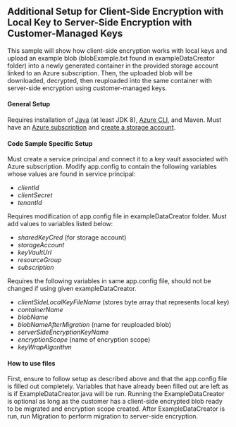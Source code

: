 ## Additional Setup for Client-Side Encryption with Local Key to Server-Side Encryption with Customer-Managed Keys
This sample will show how client-side encryption works with local keys and upload an example blob (blobExample.txt 
found in exampleDataCreator folder) into a newly generated container in the provided storage account linked to an Azure subscription.
Then, the uploaded blob will be downloaded, decrypted, then reuploaded into the same container with server-side encryption
using customer-managed keys. 

#### General Setup
Requires installation of [Java](https://docs.microsoft.com/en-us/java/azure/jdk/?view=azure-java-stable) 
(at least JDK 8), [Azure CLI](https://docs.microsoft.com/en-us/cli/azure/install-azure-cli?view=azure-cli-latest), 
and Maven. Must have an [Azure subscription](https://azure.microsoft.com/en-us/free/) and 
[create a storage account](https://docs.microsoft.com/en-us/azure/storage/common/storage-account-create?tabs=azure-portal).

#### Code Sample Specific Setup
Must create a service principal and connect it to a key vault associated with Azure subscription. Modify app.config 
to contain the following variables whose values are found in service principal:
 * *clientId*
 * *clientSecret*
 * *tenantId*

Requires modification of app.config file in exampleDataCreator folder. Must add values to variables listed below:
 * *sharedKeyCred* (for storage account)
 * *storageAccount*
 * *keyVaultUrl*
 * *resourceGroup*
 * *subscription*

Requires the following variables in same app.config file, should not be changed if using given exampleDataCreator.
 * *clientSideLocalKeyFileName* (stores byte array that represents local key)
 * *containerName*
 * *blobName*
 * *blobNameAfterMigration* (name for reuploaded blob)
 * *serverSideEncryptionKeyName*
 * *encryptionScope* (name of encryption scope)
 * *keyWrapAlgorithm*
 
 #### How to use files
 First, ensure to follow setup as described above and that the app.config file is filled out completely. Variables that
 have already been filled out are left as is if ExampleDataCreator.java will be run. Running the ExampleDataCreator is optional as 
 long as the customer has a client-side encrypted blob ready to be migrated and encryption scope created. After 
 ExampleDataCreator is run, run Migration to perform migration to server-side encryption. 
